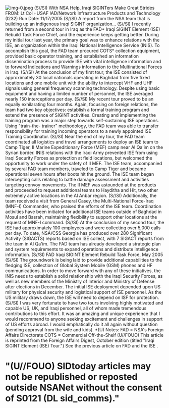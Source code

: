 ![img-0.jpeg](img-0.jpeg)
(S//SI) With NSA Help, Iraqi SIGINTers Make Great Strides
FROM: Lt Col $\square$ USAF
IAD/Network Infrastructure Products and Technology (I232)
Run Date: 11/17/2005
(S//SI) A report from the NSA team that is building up an indigenous Iraqi SIGINT organization...
(S//SI) I recently returned from a second tour in Iraq as the FAD* Iraqi SIGINT Element (ISE) Rebuild Task Force Chief, and the experience keeps getting better. During my initial tour last year, the primary goal was to enhance relations with the ISE, an organization within the Iraqi National Intelligence Service (INIS). To accomplish this goal, the FAD team procured COTS* collection equipment, provided basic operator training, and established an information dissemination process to provide ISE with vital intelligence information and to forward Indications and Warnings information to the Multinational Forces in Iraq.
(S//SI) At the conclusion of my first tour, the ISE consisted of approximately 30 local nationals operating in Baghdad from five fixed locations and one mobile unit with the ability to intercept VHF and UHF signals using general frequency scanning technology. Despite using basic equipment and having a limited number of personnel, the ISE averaged nearly 150 interceptions per day.
(S//SI) My recent tour proved to be an equally exhilarating four months. Again, focusing on foreign relations, the team had two key objectives: establish a formal training program and extend the presence of SIGINT activities. Creating and implementing the training program was a major step towards self-sustaining ISE operations. Using "train-the- trainer" methodology, the FAD team was able to transfer responsibility for training incoming operators to a newly appointed ISE Training Coordinator.
(S//SI) Near the end of my tour, the FAD team coordinated all logistics and travel arrangements to deploy an ISE team to Camp Tiger, II Marine Expeditionary Force (MEF) camp near Al Qa'im on the Syrian border. INIS relations with the Iraqi Army prevented ISE from using Iraqi Security Forces as protection at field locations, but welcomed the opportunity to work under the safety of II MEF. The ISE team, accompanied by several FAD team members, traveled to Camp Tiger and became operational seven hours after boots hit the ground. The ISE team began intercepting calls relating to battle damage assessment and activities targeting convoy movements. The II MEF was astounded at the products and proceeded to request additional teams to Hayditha and Hit, two other extremely active locations in the Al Anbar region.
(S//SI) Additionally, the team received a visit from General Casey, the Multi-National Force-Iraq (MNF-I) Commander, who praised the efforts of the ISE team. Coordination activities have been initiated for additional ISE teams outside of Baghdad in Mosul and Basrah, maintaining flexibility to support other locations at the request of MNF-I command.
(S//SI) At the conclusion of my second tour, the ISE had approximately 100 employees and were collecting over 5,000 calls per day. To date, NSA/CSS Georgia has produced over 280 Significant Activity (SIGACTS) reports based on ISE collect, with 7 SIGACT reports from the team in Al Qa'im. The FAD team has already developed a strategic plan and system requirements to expand operations and distribute intelligence information.
(S//SI) FAD Iraqi SIGINT Element Rebuild Task Force, May 2005
(S//SI) The groundwork is being laid to provide additional capabilities to the fledging ISE, collection of Global System Mobile (GSM) phones and HF communications. In order to move
forward with any of these initiatives, the INIS needs to establish a solid relationship with the Iraqi Security Forces, as well as new members of the Ministry of Interior and Ministry of Defense after elections in December. The initial ISE deployment depended upon US military for physical security and logistical support of ISE personnel. As the US military draws down, the ISE will need to depend on ISF for protection.
(S//SI) I was very fortunate to have two tours involving highly motivated and capable US, UK, and Iraqi personnel, all of whom made tremendous contributions to this effort. It was an amazing and unique experience that I would recommend to anyone seeking excitement and challenges in support of US efforts abroad. I would emphatically do it all again without question (pending approval from the wife and kids).
*(U) Notes:
FAD = NSA's Foreign Affairs Directorate
COTS = Commercial Off-the-Shelf
(U//FOUO) This article is reprinted from the Foreign Affairs Digest, October edition (titled "Iraqi SIGINT Element (ISE) Tour.") See the previous article on FAD and the ISE .

# "(U//FOUO) SIDtoday articles may not be republished or reposted outside NSANet without the consent of S0121 (DL sid_comms)."
